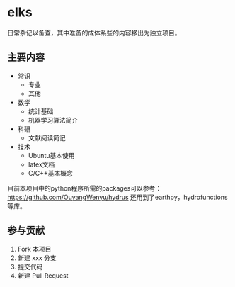 # elks

日常杂记以备查，其中准备的成体系些的内容移出为独立项目。

## 主要内容

- 常识
    - 专业
    - 其他
- 数学
    - 统计基础
    - 机器学习算法简介
- 科研
    - 文献阅读简记
- 技术
    - Ubuntu基本使用
    - latex文档
    - C/C++基本概念
    
目前本项目中的python程序所需的packages可以参考：https://github.com/OuyangWenyu/hydrus
还用到了earthpy，hydrofunctions等库。

## 参与贡献

1. Fork 本项目
2. 新建 xxx 分支
3. 提交代码
4. 新建 Pull Request
